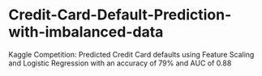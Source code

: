 # Credit-Card-Default-Prediction-with-imbalanced-data
Kaggle Competition: Predicted Credit Card defaults using Feature Scaling and Logistic Regression with an accuracy of 79% and AUC of 0.88 

